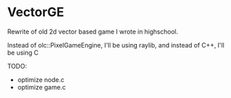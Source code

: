 # VectorGE

Rewrite of old 2d vector based game I wrote in highschool.

Instead of olc::PixelGameEngine, I'll be using raylib, and instead of C++, I'll be using C

TODO:
- optimize node.c
- optimize game.c

